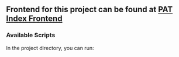 ## Frontend for this project can be found at [PAT Index Frontend](https://github.com/pragyamahajan/PAT-Index-frontend)

### Available Scripts
In the project directory, you can run:
